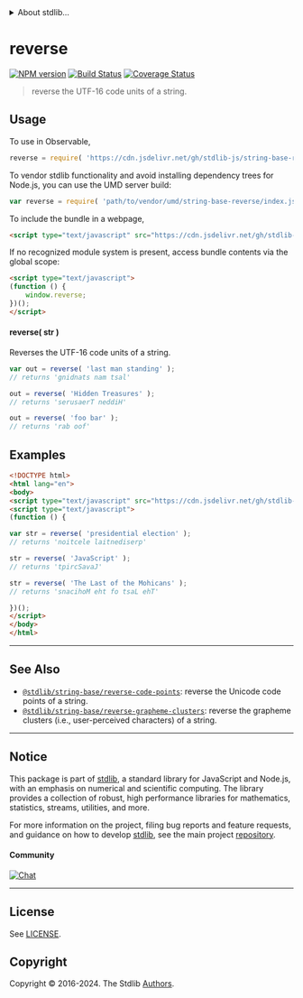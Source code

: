 <!--

@license Apache-2.0

Copyright (c) 2023 The Stdlib Authors.

Licensed under the Apache License, Version 2.0 (the "License");
you may not use this file except in compliance with the License.
You may obtain a copy of the License at

   http://www.apache.org/licenses/LICENSE-2.0

Unless required by applicable law or agreed to in writing, software
distributed under the License is distributed on an "AS IS" BASIS,
WITHOUT WARRANTIES OR CONDITIONS OF ANY KIND, either express or implied.
See the License for the specific language governing permissions and
limitations under the License.

-->


<details>
  <summary>
    About stdlib...
  </summary>
  <p>We believe in a future in which the web is a preferred environment for numerical computation. To help realize this future, we've built stdlib. stdlib is a standard library, with an emphasis on numerical and scientific computation, written in JavaScript (and C) for execution in browsers and in Node.js.</p>
  <p>The library is fully decomposable, being architected in such a way that you can swap out and mix and match APIs and functionality to cater to your exact preferences and use cases.</p>
  <p>When you use stdlib, you can be absolutely certain that you are using the most thorough, rigorous, well-written, studied, documented, tested, measured, and high-quality code out there.</p>
  <p>To join us in bringing numerical computing to the web, get started by checking us out on <a href="https://github.com/stdlib-js/stdlib">GitHub</a>, and please consider <a href="https://opencollective.com/stdlib">financially supporting stdlib</a>. We greatly appreciate your continued support!</p>
</details>

# reverse

[![NPM version][npm-image]][npm-url] [![Build Status][test-image]][test-url] [![Coverage Status][coverage-image]][coverage-url] <!-- [![dependencies][dependencies-image]][dependencies-url] -->

> reverse the UTF-16 code units of a string.



<section class="usage">

## Usage

To use in Observable,

```javascript
reverse = require( 'https://cdn.jsdelivr.net/gh/stdlib-js/string-base-reverse@umd/browser.js' )
```

To vendor stdlib functionality and avoid installing dependency trees for Node.js, you can use the UMD server build:

```javascript
var reverse = require( 'path/to/vendor/umd/string-base-reverse/index.js' )
```

To include the bundle in a webpage,

```html
<script type="text/javascript" src="https://cdn.jsdelivr.net/gh/stdlib-js/string-base-reverse@umd/browser.js"></script>
```

If no recognized module system is present, access bundle contents via the global scope:

```html
<script type="text/javascript">
(function () {
    window.reverse;
})();
</script>
```

#### reverse( str )

Reverses the UTF-16 code units of a string.

```javascript
var out = reverse( 'last man standing' );
// returns 'gnidnats nam tsal'

out = reverse( 'Hidden Treasures' );
// returns 'serusaerT neddiH'

out = reverse( 'foo bar' );
// returns 'rab oof'
```

</section>

<!-- /.usage -->

<section class="examples">

## Examples

<!-- eslint no-undef: "error" -->

```html
<!DOCTYPE html>
<html lang="en">
<body>
<script type="text/javascript" src="https://cdn.jsdelivr.net/gh/stdlib-js/string-base-reverse@umd/browser.js"></script>
<script type="text/javascript">
(function () {

var str = reverse( 'presidential election' );
// returns 'noitcele laitnediserp'

str = reverse( 'JavaScript' );
// returns 'tpircSavaJ'

str = reverse( 'The Last of the Mohicans' );
// returns 'snacihoM eht fo tsaL ehT'

})();
</script>
</body>
</html>
```

</section>

<!-- /.examples -->

<!-- Section for related `stdlib` packages. Do not manually edit this section, as it is automatically populated. -->

<section class="related">

* * *

## See Also

-   <span class="package-name">[`@stdlib/string-base/reverse-code-points`][@stdlib/string/base/reverse-code-points]</span><span class="delimiter">: </span><span class="description">reverse the Unicode code points of a string.</span>
-   <span class="package-name">[`@stdlib/string-base/reverse-grapheme-clusters`][@stdlib/string/base/reverse-grapheme-clusters]</span><span class="delimiter">: </span><span class="description">reverse the grapheme clusters (i.e., user-perceived characters) of a string.</span>

</section>

<!-- /.related -->

<!-- Section for all links. Make sure to keep an empty line after the `section` element and another before the `/section` close. -->


<section class="main-repo" >

* * *

## Notice

This package is part of [stdlib][stdlib], a standard library for JavaScript and Node.js, with an emphasis on numerical and scientific computing. The library provides a collection of robust, high performance libraries for mathematics, statistics, streams, utilities, and more.

For more information on the project, filing bug reports and feature requests, and guidance on how to develop [stdlib][stdlib], see the main project [repository][stdlib].

#### Community

[![Chat][chat-image]][chat-url]

---

## License

See [LICENSE][stdlib-license].


## Copyright

Copyright &copy; 2016-2024. The Stdlib [Authors][stdlib-authors].

</section>

<!-- /.stdlib -->

<!-- Section for all links. Make sure to keep an empty line after the `section` element and another before the `/section` close. -->

<section class="links">

[npm-image]: http://img.shields.io/npm/v/@stdlib/string-base-reverse.svg
[npm-url]: https://npmjs.org/package/@stdlib/string-base-reverse

[test-image]: https://github.com/stdlib-js/string-base-reverse/actions/workflows/test.yml/badge.svg?branch=main
[test-url]: https://github.com/stdlib-js/string-base-reverse/actions/workflows/test.yml?query=branch:main

[coverage-image]: https://img.shields.io/codecov/c/github/stdlib-js/string-base-reverse/main.svg
[coverage-url]: https://codecov.io/github/stdlib-js/string-base-reverse?branch=main

<!--

[dependencies-image]: https://img.shields.io/david/stdlib-js/string-base-reverse.svg
[dependencies-url]: https://david-dm.org/stdlib-js/string-base-reverse/main

-->

[chat-image]: https://img.shields.io/gitter/room/stdlib-js/stdlib.svg
[chat-url]: https://app.gitter.im/#/room/#stdlib-js_stdlib:gitter.im

[stdlib]: https://github.com/stdlib-js/stdlib

[stdlib-authors]: https://github.com/stdlib-js/stdlib/graphs/contributors

[umd]: https://github.com/umdjs/umd
[es-module]: https://developer.mozilla.org/en-US/docs/Web/JavaScript/Guide/Modules

[deno-url]: https://github.com/stdlib-js/string-base-reverse/tree/deno
[deno-readme]: https://github.com/stdlib-js/string-base-reverse/blob/deno/README.md
[umd-url]: https://github.com/stdlib-js/string-base-reverse/tree/umd
[umd-readme]: https://github.com/stdlib-js/string-base-reverse/blob/umd/README.md
[esm-url]: https://github.com/stdlib-js/string-base-reverse/tree/esm
[esm-readme]: https://github.com/stdlib-js/string-base-reverse/blob/esm/README.md
[branches-url]: https://github.com/stdlib-js/string-base-reverse/blob/main/branches.md

[stdlib-license]: https://raw.githubusercontent.com/stdlib-js/string-base-reverse/main/LICENSE

<!-- <related-links> -->

[@stdlib/string/base/reverse-code-points]: https://github.com/stdlib-js/string-base-reverse-code-points/tree/umd

[@stdlib/string/base/reverse-grapheme-clusters]: https://github.com/stdlib-js/string-base-reverse-grapheme-clusters/tree/umd

<!-- </related-links> -->

</section>

<!-- /.links -->
